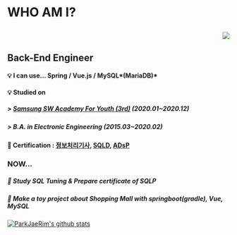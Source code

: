 # WHO AM I? <p align='right'> <a href="https://hits.seeyoufarm.com"><img src="https://hits.seeyoufarm.com/api/count/incr/badge.svg?url=https%3A%2F%2Fgithub.com%2FParkJaeRim&count_bg=%23F55D3E&title_bg=%23BFC0C0&icon=&icon_color=%23E7E7E7&title=VISITED&edge_flat=false"/></a></p>

## Back-End Engineer 

#### :bulb:  I can use... Spring  /  Vue.js  /  MySQL*(MariaDB)*

#### :bulb:  Studied on 

##### > [Samsung SW Academy For Youth (3rd)](https://www.ssafy.com/ksp/jsp/swp/swpMain.jsp) (2020.01~2020.12) 

##### > B.A. in Electronic Engineering (2015.03~2020.02)

#### :pencil: Certification : [정보처리기사](http://www.q-net.or.kr/crf005.do?id=crf00503&jmCd=1320), [SQLD](https://www.dataq.or.kr/www/sub/a_04.do), [ADsP](https://www.dataq.or.kr/www/sub/a_06.do)


### NOW...

##### :pushpin: Study SQL Tuning & Prepare certificate of SQLP 

##### :pushpin: Make a toy project about Shopping Mall with springboot(gradle), Vue, MySQL

[![ParkJaeRim's github stats](https://github-readme-stats.vercel.app/api?username=ParkJaeRim)](https://github.com/anuraghazra/github-readme-stats)

